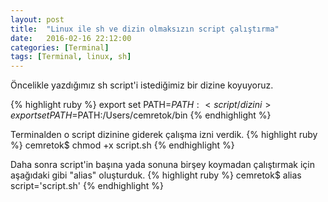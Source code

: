 ```yaml
---
layout: post
title:  "Linux ile sh ve dizin olmaksızın script çalıştırma"
date:   2016-02-16 22:12:00
categories: [Terminal]
tags: [Terminal, linux, sh]
---
```



Öncelikle yazdığımız sh script'i istediğimiz bir dizine koyuyoruz. 

{% highlight ruby %}
export set PATH=$PATH:<script/dizini>
export set PATH=$PATH:/Users/cemretok/bin
{% endhighlight %}

Terminalden o script dizinine giderek çalışma izni verdik.
{% highlight ruby %}
cemretok$ chmod +x script.sh
{% endhighlight %}

Daha sonra script'in başına yada sonuna birşey koymadan çalıştırmak için aşağıdaki gibi "alias" oluşturduk.
{% highlight ruby %}
cemretok$ alias script='script.sh'
{% endhighlight %}